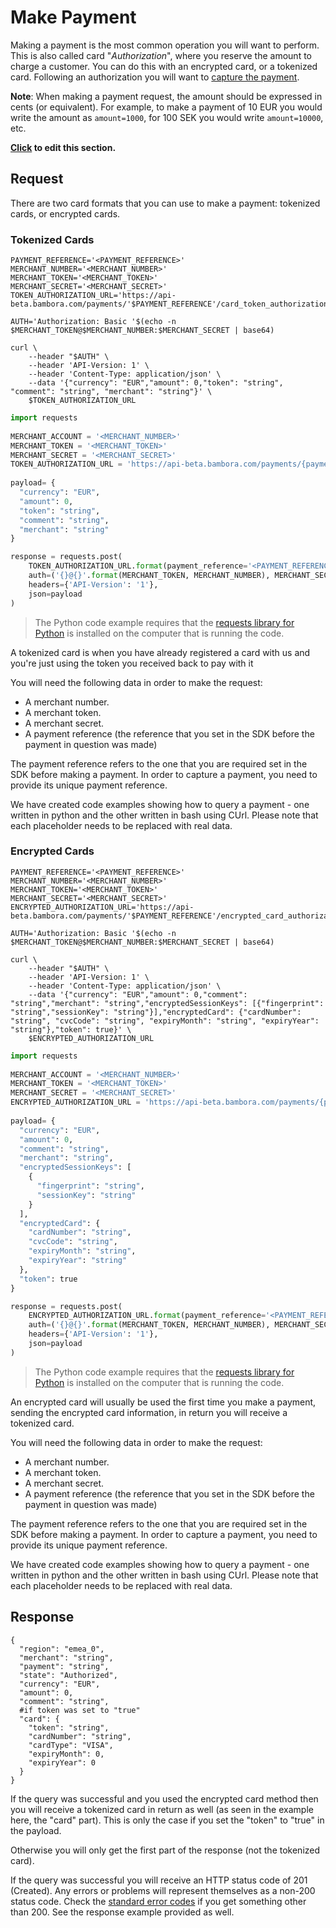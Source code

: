 # Make Payment

Making a payment is the most common operation you will want to perform. This is also called card "*Authorization*", where you reserve the amount to charge a customer. You can do this with an encrypted card, or a tokenized card. Following an authorization you will want to [capture the payment](./api.html#capture-payment).

**Note**: When making a payment request, the amount should be expressed in cents (or equivalent). For example, to make a payment of 10 EUR you would write the amount as `amount=1000`, for 100 SEK you would write `amount=10000`, etc.

**[Click](https://github.com/bambora/dev.bambora.com/blob/master/source/includes/api/_make_payment.md) to edit this section.**


## Request

There are two card formats that you can use to make a payment: tokenized cards, or encrypted cards.

### Tokenized Cards
```shell
PAYMENT_REFERENCE='<PAYMENT_REFERENCE>'
MERCHANT_NUMBER='<MERCHANT_NUMBER>'
MERCHANT_TOKEN='<MERCHANT_TOKEN>'
MERCHANT_SECRET='<MERCHANT_SECRET>'
TOKEN_AUTHORIZATION_URL='https://api-beta.bambora.com/payments/'$PAYMENT_REFERENCE'/card_token_authorization/'
​
AUTH='Authorization: Basic '$(echo -n $MERCHANT_TOKEN@$MERCHANT_NUMBER:$MERCHANT_SECRET | base64)
​
curl \
    --header "$AUTH" \
    --header 'API-Version: 1' \
    --header 'Content-Type: application/json' \
    --data '{"currency": "EUR","amount": 0,"token": "string", "comment": "string", "merchant": "string"}' \
    $TOKEN_AUTHORIZATION_URL
```
```python
import requests
​
MERCHANT_ACCOUNT = '<MERCHANT_NUMBER>'
MERCHANT_TOKEN = '<MERCHANT_TOKEN>'
MERCHANT_SECRET = '<MERCHANT_SECRET>'
TOKEN_AUTHORIZATION_URL = 'https://api-beta.bambora.com/payments/{payment_reference}/card_token_authorization/'
​
payload= {
  "currency": "EUR",
  "amount": 0,
  "token": "string",
  "comment": "string",
  "merchant": "string"
}

response = requests.post(
    TOKEN_AUTHORIZATION_URL.format(payment_reference='<PAYMENT_REFERENCE>'),
    auth=('{}@{}'.format(MERCHANT_TOKEN, MERCHANT_NUMBER), MERCHANT_SECRET),
    headers={'API-Version': '1'},
    json=payload
)
```
> The Python code example requires that the [requests library for Python](https://github.com/kennethreitz/requests/) is installed on the computer that is running the code.

A tokenized card is when you have already registered a card with us and you're just using the token you received back to pay with it

You will need the following data in order to make the request:

  * A merchant number.
  * A merchant token.
  * A merchant secret.
  * A payment reference (the reference that you set in the SDK before the payment in question was made)

The payment reference refers to the one that you are required set in the SDK before making a payment. In order to capture a payment, you need to provide its unique payment reference.

We have created code examples showing how to query a payment - one written in python and the other written in bash using CUrl. Please note that each placeholder needs to be replaced with real data.

### Encrypted Cards
```shell
PAYMENT_REFERENCE='<PAYMENT_REFERENCE>'
MERCHANT_NUMBER='<MERCHANT_NUMBER>'
MERCHANT_TOKEN='<MERCHANT_TOKEN>'
MERCHANT_SECRET='<MERCHANT_SECRET>'
ENCRYPTED_AUTHORIZATION_URL='https://api-beta.bambora.com/payments/'$PAYMENT_REFERENCE'/encrypted_card_authorization'
​
AUTH='Authorization: Basic '$(echo -n $MERCHANT_TOKEN@$MERCHANT_NUMBER:$MERCHANT_SECRET | base64)
​
curl \
    --header "$AUTH" \
    --header 'API-Version: 1' \
    --header 'Content-Type: application/json' \
    --data '{"currency": "EUR","amount": 0,"comment": "string","merchant": "string","encryptedSessionKeys": [{"fingerprint": "string","sessionKey": "string"}],"encryptedCard": {"cardNumber": "string", "cvcCode": "string", "expiryMonth": "string", "expiryYear": "string"},"token": true}' \
    $ENCRYPTED_AUTHORIZATION_URL
```
```python
import requests
​
MERCHANT_ACCOUNT = '<MERCHANT_NUMBER>'
MERCHANT_TOKEN = '<MERCHANT_TOKEN>'
MERCHANT_SECRET = '<MERCHANT_SECRET>'
ENCRYPTED_AUTHORIZATION_URL = 'https://api-beta.bambora.com/payments/{payment_reference}/encrypted_card_authorization/'
​
payload= {
  "currency": "EUR",
  "amount": 0,
  "comment": "string",
  "merchant": "string",
  "encryptedSessionKeys": [
    {
      "fingerprint": "string",
      "sessionKey": "string"
    }
  ],
  "encryptedCard": {
    "cardNumber": "string",
    "cvcCode": "string",
    "expiryMonth": "string",
    "expiryYear": "string"
  },
  "token": true
}

response = requests.post(
    ENCRYPTED_AUTHORIZATION_URL.format(payment_reference='<PAYMENT_REFERENCE>'),
    auth=('{}@{}'.format(MERCHANT_TOKEN, MERCHANT_NUMBER), MERCHANT_SECRET),
    headers={'API-Version': '1'},
    json=payload
)
```

> The Python code example requires that the [requests library for Python](https://github.com/kennethreitz/requests/) is installed on the computer that is running the code.

An encrypted card will usually be used the first time you make a payment, sending the encrypted card information, in return you will receive a tokenized card.

You will need the following data in order to make the request:

  * A merchant number.
  * A merchant token.
  * A merchant secret.
  * A payment reference (the reference that you set in the SDK before the payment in question was made)

The payment reference refers to the one that you are required set in the SDK before making a payment. In order to capture a payment, you need to provide its unique payment reference.

We have created code examples showing how to query a payment - one written in python and the other written in bash using CUrl. Please note that each placeholder needs to be replaced with real data.

## Response

```Response
{
  "region": "emea_0",
  "merchant": "string",
  "payment": "string",
  "state": "Authorized",
  "currency": "EUR",
  "amount": 0,
  "comment": "string",
  #if token was set to "true"
  "card": {
    "token": "string",
    "cardNumber": "string",
    "cardType": "VISA",
    "expiryMonth": 0,
    "expiryYear": 0
  }
}
```
If the query was successful and you used the encrypted card method then you will receive a tokenized card in return as well (as seen in the example here, the "card" part). This is only the case if you set the "token" to "true" in the payload.

Otherwise you will only get the first part of the response (not the tokenized card).

If the query was successful you will receive an HTTP status code of 201 (Created). Any errors or problems will represent themselves as a non-200 status code. Check the [standard error codes](./api.html#errors) if you get something other than 200. See the response example provided as well.

